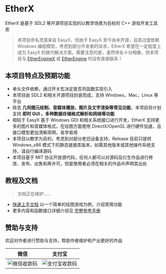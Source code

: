 # EtherX

EtherX 是基于 SDL2 等开源项目实现的以教学场景为目标的 C++ 游戏开发工具库

> 本项目命名灵感来自 EasyX，但由于 EasyX 至今尚未开源，且其过度依赖 Windows 编程模型，考虑到部分开发者的诉求，EtherX 希望在一定程度上成为 EasyX 的替代解决方案。需要注意的是，虽然命名十分相像，但本项目与 [EtherEngineX](https://github.com/EtherProject/EtherEngineX) 或 [EtherEngine](https://github.com/EtherProject/EtherEngine) 均没有直接联系！ 

## 本项目特点及预期功能

+ 单头文件依赖，通过开关宏决定是否将函数实现引入
+ 本项目由 SDL2 和相关开源项目封装而成，支持 Windows，Mac，Linux 等平台
+ 除去 **几何图元绘制、音媒体播放、图片及文字渲染等常见功能**，本项目将计划支持 **即时 GUI 、多种数据存储格式解析和网络等功能**
+ 相较于 EasyX 基于 Windows GDI 和相关系统接口进行开发，EtherX 支持更多的图片和音媒体格式，在绘图方面使用 DirectX/OpenGL 进行硬件加速，且接口模型更加清晰简明，易学易用
+ 本项目以教学为目的，考虑到对部分老旧设备支持，Release 目前只提供 Windows_x86 模式下的静态链接库版本，如需其他版本或其他操作系统支持，请自行编译源码
+ 本项目基于 MIT 协议开放源代码，任何人都可以对源码及衍生作品进行修改、发布、出售和再许可，但是使用者必须在相关的作品中声明其出处

## 教程及文档

> 文档正在维护……

+ [快速上手文档]() 以一个简单的绘图游戏为例，介绍常用功能
+ 更多内容和函数接口详细介绍见 [完整参考手册]()

## 赞助与支持

欢迎对作者进行赞助与支持，帮助作者维护和产出更好的作品

|                           微信                           |                            支付宝                             |
|:--------------------------------------------------------:|:-------------------------------------------------------------:|
| ![微信收款码](https://z3.ax1x.com/2021/10/01/47iwef.png) | ![支付宝收款码](https://z3.ax1x.com/2021/10/01/47iyWj.md.jpg) |
